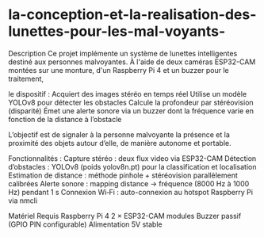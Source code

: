 # la-conception-et-la-realisation-des-lunettes-pour-les-mal-voyants-

Description
Ce projet implémente un système de lunettes intelligentes destiné aux personnes malvoyantes. À l'aide de deux caméras ESP32-CAM montées sur une monture, d'un Raspberry Pi 4 et un buzzer pour le traitement, 

le dispositif :
Acquiert des images stéréo en temps réel
Utilise un modèle YOLOv8 pour détecter les obstacles
Calcule la profondeur par stéréovision (disparité)
Émet une alerte sonore via un buzzer dont la fréquence varie en fonction de la distance à l’obstacle

L’objectif est de signaler à la personne malvoyante la présence et la proximité des objets autour d’elle, de manière autonome et portable.

Fonctionnalités :
Capture stéréo : deux flux video via ESP32-CAM
Détection d’obstacles : YOLOv8 (poids yolov8n.pt) pour la classification et localisation
Estimation de distance : méthode pinhole + stéréovision parallèlement calibrées
Alerte sonore : mapping distance → fréquence (8000 Hz à 1000 Hz) pendant 1 s
Connexion Wi‑Fi : auto-connexion au hotspot Raspberry Pi via nmcli


Matériel Requis
Raspberry Pi 4 
2 × ESP32-CAM modules
Buzzer passif (GPIO PIN configurable)
Alimentation 5V stable
